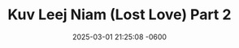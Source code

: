 ---
layout: movie-video-data
date: 2025-03-01 21:25:08 -0600
categories: movie

# Site Attributes
title: "Kuv Leej Niam (Lost Love) Part 2"
permalink: "/movie/Kuv_Leej_Niam_(Lost_Love)_Part_2"

# Movie Attributes
synopsis: "okay"
producer: "Moua Lee"
director: "Moua Lee"
writer: "Moua Lee"
video_link: ""
genre: "Romance "
year: "2004"
release_type: "VHS, DVD"
storage: "Private, SPPL"
thumbnail: "/assets/images/movie_thumbnails/no_thumbnail.png"
publishing_company: "Golden Path Entertainment"

# Sequels + Parts
base_movie: "Kuv Leej Niam (Lost Love) Part 1"
total_parts: 2
sequel: ""

# Movie Cast
cast:
- name: "Maiv Neeb Thoj"
- name: "Vam Yaj"
- name: "Lis Vaj"
- name: "Npis Thoj"
- name: "Vam Lis Thoj"
- name: "Cua Yaj"
- name: "Paj Thoj"
- name: "Paj Zaub Vwj"
- name: "Ntxawm Vaj"
- name: "Lwm Xyooj"
---